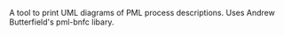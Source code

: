 A tool to print UML diagrams of PML process descriptions.  Uses Andrew
Butterfield's pml-bnfc libary.
